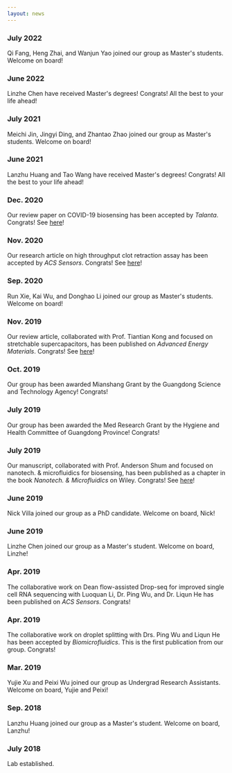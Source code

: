 ```yaml
---
layout: news
---
```


<div class="container left">
    <div class="content">
        <h3>July 2022</h3>
        <p>Qi Fang, Heng Zhai, and Wanjun Yao joined our group as Master's students. Welcome on board!</p>
    </div>
</div>	
			
<div class="container left">
    <div class="content">
        <h3>June 2022</h3>
        <p>Linzhe Chen have received Master's degrees! Congrats! All the best to your life ahead!</p>
    </div>
</div>
			
<div class="container right">	
    <div class="content">	
        <h3>July 2021</h3>
        <p>Meichi Jin, Jingyi Ding, and Zhantao Zhao joined our group as Master's students. Welcome on board!</p>
    </div>
</div>	
			
<div class="container right">
    <div class="content">
        <h3>June 2021</h3>
        <p>Lanzhu Huang and Tao Wang have received Master's degrees! Congrats! All the best to your life ahead!</p>
    </div>
</div>	
				
<div class="container left">
    <div class="content">
        <h3>Dec. 2020</h3>
        <p>Our review paper on COVID-19 biosensing has been accepted by <i>Talanta</i>. Congrats! See <a href="file/2020_Talanta_Chen.pdf">here</a>!</p>
    </div>
</div>	
			
<div class="container right">
    <div class="content">
        <h3>Nov. 2020</h3>
        <p>Our research article on high throughput clot retraction assay has been accepted by <i>ACS Sensors</i>. Congrats! See <a href="file/2020_ACSSensors_Huang.pdf">here</a>!</p>
    </div>
</div>		
    
<div class="container left">
    <div class="content">
        <h3>Sep. 2020</h3>
        <p>Run Xie, Kai Wu, and Donghao Li joined our group as Master's students. Welcome on board!</p>
    </div>
</div>		
				
<div class="container right">
	<div class="content">
        <h3>Nov. 2019</h3>
        <p>Our review article, collaborated with Prof. Tiantian Kong and focused on stretchable supercapacitors, has been published on <i>Advanced Energy Materials</i>. Congrats! See <a href="file/2019_AEM_Chen.pdf">here</a>!   </p>
    </div>
</div>	
			
<div class="container left">
    <div class="content">
        <h3>Oct. 2019</h3>
        <p>Our group has been awarded Mianshang Grant by the Guangdong Science and Technology Agency! Congrats!</p>
    </div>
</div>	
			
<div class="container right">
    <div class="content">
        <h3>July 2019</h3>
        <p>Our group has been awarded the Med Research Grant by the Hygiene and Health Committee of Guangdong Province! Congrats!</p>
    </div>
</div>		 
				 
<div class="container left">
    <div class="content">
        <h3>July 2019</h3>
        <p>Our manuscript, collaborated with Prof. Anderson Shum and focused on nanotech. & microfluidics for biosensing, has been published as a chapter in the book <i>Nanotech. & Microfluidics </i> on Wiley. Congrats! See <a href="file/2019_NanoAndMicrofluidics_Li.pdf">here</a>!   </p>
    </div>
</div>
			
				
<div class="container right">
    <div class="content">
        <h3>June 2019</h3>
        <p>Nick Villa joined our group as a PhD candidate. Welcome on board, Nick!</p>
    </div>
</div>	
			
<div class="container right">
    <div class="content">
        <h3>June 2019</h3>
        <p>Linzhe Chen joined our group as a Master's student. Welcome on board, Linzhe!</p>
    </div>
</div>
			
<div class="container left">
    <div class="content">
        <h3>Apr. 2019</h3>
        <p>The collaborative work on Dean flow-assisted Drop-seq for improved single cell RNA sequencing with Luoquan Li, Dr. Ping Wu, and Dr. Liqun He has been published on <i>ACS Sensors</i>. Congrats!</p>
    </div>
</div>	  
			
<div class="container left">
    <div class="content">
        <h3>Apr. 2019</h3>
        <p>The collaborative work on droplet splitting with Drs. Ping Wu and Liqun He has been accepted by <i>Biomicrofluidics</i>. This is the first publication from our group. Congrats!</p>
    </div>
</div>
				  
<div class="container right">
    <div class="content">
        <h3>Mar. 2019</h3>
        <p>Yujie Xu and Peixi Wu joined our group as Undergrad Research Assistants. Welcome on board, Yujie and Peixi!</p>
    </div>
</div>
				
<div class="container left">
    <div class="content">
        <h3>Sep. 2018</h3>
        <p>Lanzhu Huang joined our group as a Master's student. Welcome on board, Lanzhu!</p>
    </div>
</div>
				  
<div class="container right">
    <div class="content">
        <h3>July 2018</h3>
        <p>Lab established.</p>
    </div>
</div>